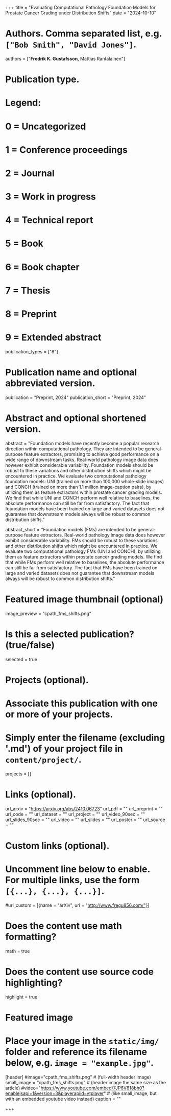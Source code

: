 +++
title = "Evaluating Computational Pathology Foundation Models for Prostate Cancer Grading under Distribution Shifts"
date = "2024-10-10"

# Authors. Comma separated list, e.g. `["Bob Smith", "David Jones"]`.
authors = ["**Fredrik K. Gustafsson**, Mattias Rantalainen"]

# Publication type.
# Legend:
# 0 = Uncategorized
# 1 = Conference proceedings
# 2 = Journal
# 3 = Work in progress
# 4 = Technical report
# 5 = Book
# 6 = Book chapter
# 7 = Thesis
# 8 = Preprint
# 9 = Extended abstract
publication_types = ["8"]

# Publication name and optional abbreviated version.
publication = "Preprint, 2024"
publication_short = "Preprint, 2024"

# Abstract and optional shortened version.
abstract = "Foundation models have recently become a popular research direction within computational pathology. They are intended to be general-purpose feature extractors, promising to achieve good performance on a wide range of downstream tasks. Real-world pathology image data does however exhibit considerable variability. Foundation models should be robust to these variations and other distribution shifts which might be encountered in practice. We evaluate two computational pathology foundation models: UNI (trained on more than 100,000 whole-slide images) and CONCH (trained on more than 1.1 million image-caption pairs), by utilizing them as feature extractors within prostate cancer grading models. We find that while UNI and CONCH perform well relative to baselines, the absolute performance can still be far from satisfactory. The fact that foundation models have been trained on large and varied datasets does not guarantee that downstream models always will be robust to common distribution shifts."

abstract_short = "Foundation models (FMs) are intended to be general-purpose feature extractors. Real-world pathology image data does however exhibit considerable variability. FMs should be robust to these variations and other distribution shifts which might be encountered in practice. We evaluate two computational pathology FMs (UNI and CONCH), by utilizing them as feature extractors within prostate cancer grading models. We find that while FMs perform well relative to baselines, the absolute performance can still be far from satisfactory. The fact that FMs have been trained on large and varied datasets does not guarantee that downstream models always will be robust to common distribution shifts."

# Featured image thumbnail (optional)
image_preview = "cpath_fms_shifts.png"

# Is this a selected publication? (true/false)
selected = true

# Projects (optional).
#   Associate this publication with one or more of your projects.
#   Simply enter the filename (excluding '.md') of your project file in `content/project/`.
projects = []

# Links (optional).
url_arxiv = "https://arxiv.org/abs/2410.06723"
url_pdf = ""
url_preprint = ""
url_code = ""
url_dataset = ""
url_project = ""
url_video_90sec = ""
url_slides_90sec = ""
url_video = ""
url_slides = ""
url_poster = ""
url_source = ""

# Custom links (optional).
#   Uncomment line below to enable. For multiple links, use the form `[{...}, {...}, {...}]`.
#url_custom = [{name = "arXiv", url = "http://www.fregu856.com/"}]

# Does the content use math formatting?
math = true

# Does the content use source code highlighting?
highlight = true

# Featured image
# Place your image in the `static/img/` folder and reference its filename below, e.g. `image = "example.jpg"`.
[header]
#image="cpath_fms_shifts.png" # (full-width header image)
small_image = "cpath_fms_shifts.png" # (header image the same size as the article)
#video="https://www.youtube.com/embed/7JP6V818bh0?enablejsapi=1&version=3&playerapiid=ytplayer" # (like small_image, but with an embedded youtube video instead)
caption = ""

+++
